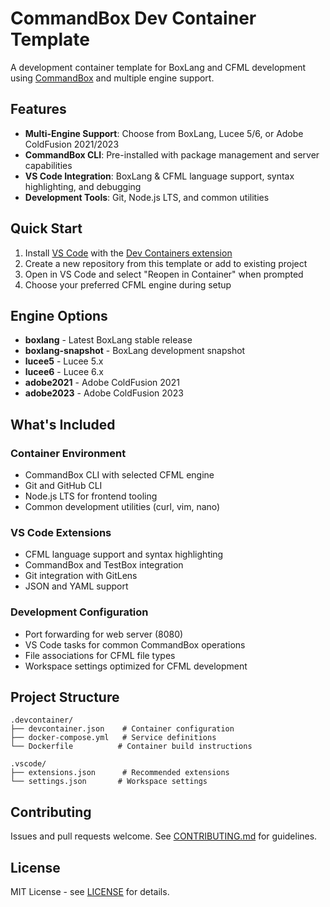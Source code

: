 # CommandBox Dev Container Template

A development container template for BoxLang and CFML development using [CommandBox](https://commandbox.ortusbooks.com/) and multiple engine support.

## Features

- **Multi-Engine Support**: Choose from BoxLang, Lucee 5/6, or Adobe ColdFusion 2021/2023
- **CommandBox CLI**: Pre-installed with package management and server capabilities
- **VS Code Integration**: BoxLang & CFML language support, syntax highlighting, and debugging
- **Development Tools**: Git, Node.js LTS, and common utilities

## Quick Start

1. Install [VS Code](https://code.visualstudio.com/) with the [Dev Containers extension](https://marketplace.visualstudio.com/items?itemName=ms-vscode-remote.remote-containers)
2. Create a new repository from this template or add to existing project
3. Open in VS Code and select "Reopen in Container" when prompted
4. Choose your preferred CFML engine during setup

## Engine Options

- **boxlang** - Latest BoxLang stable release
- **boxlang-snapshot** - BoxLang development snapshot  
- **lucee5** - Lucee 5.x
- **lucee6** - Lucee 6.x
- **adobe2021** - Adobe ColdFusion 2021
- **adobe2023** - Adobe ColdFusion 2023

## What's Included

### Container Environment
- CommandBox CLI with selected CFML engine
- Git and GitHub CLI
- Node.js LTS for frontend tooling
- Common development utilities (curl, vim, nano)

### VS Code Extensions
- CFML language support and syntax highlighting
- CommandBox and TestBox integration
- Git integration with GitLens
- JSON and YAML support

### Development Configuration
- Port forwarding for web server (8080)
- VS Code tasks for common CommandBox operations
- File associations for CFML file types
- Workspace settings optimized for CFML development

## Project Structure

```
.devcontainer/
├── devcontainer.json    # Container configuration
├── docker-compose.yml   # Service definitions
└── Dockerfile          # Container build instructions

.vscode/
├── extensions.json      # Recommended extensions
└── settings.json       # Workspace settings
```

## Contributing

Issues and pull requests welcome. See [CONTRIBUTING.md](CONTRIBUTING.md) for guidelines.

## License

MIT License - see [LICENSE](LICENSE) for details.